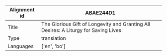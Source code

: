 |Alignment id | ABAE244D1
| --- | --- 
|Title | The Glorious Gift of Longevity and Granting All Desires: A Liturgy for Saving Lives 
|Type | translation
|Languages | ['en', 'bo']